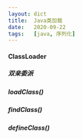 ```yaml
---
layout: dict
title:  Java类加载
date:   2020-09-22
tags:   [java, 序列化]
---
```


#### ClassLoader

##### 双亲委派

##### loadClass()

##### findClass()

##### defineClass()
